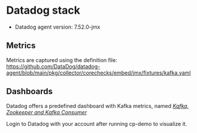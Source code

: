 # Datadog stack

- Datadog agent version: 7.52.0-jmx

## Metrics

Metrics are captured using the definition file: https://github.com/DataDog/datadog-agent/blob/main/pkg/collector/corechecks/embed/jmx/fixtures/kafka.yaml

## Dashboards

Datadog offers a predefined dashboard with Kafka metrics, named _[Kafka, Zookeeper and Kafka Consumer](https://app.datadoghq.eu/dash/integration/21/kafka-zookeeper-and-kafka-consumer-overview)_

Login to Datadog with your account after running cp-demo to visualize it.